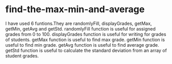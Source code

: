 # find-the-max-min-and-average
I have used 6 funtions.They are randomlyFill, displayGrades, getMax, getMin, getAvg and getStd.
randomlyFill function is useful for assigned grades from 0 to 100.
displayGrades function is useful for writing for grades of students.
getMax function is useful to find max grade.
getMin function is useful to find min grade.
getAvg function is useful to find average grade.
getStd function is useful to calculate the standard deviation from an array of student grades.
